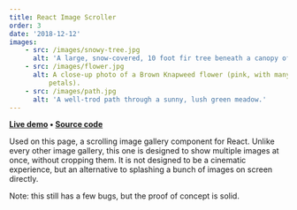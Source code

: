```yaml
---
title: React Image Scroller
order: 3
date: '2018-12-12'
images:
    - src: /images/snowy-tree.jpg
      alt: 'A large, snow-covered, 10 foot fir tree beneath a canopy of spruce trees.'
    - src: /images/flower.jpg
      alt: A close-up photo of a Brown Knapweed flower (pink, with many small
          petals).
    - src: /images/path.jpg
      alt: 'A well-trod path through a sunny, lush green meadow.'
---
```


**[Live demo](https://cmmartti.github.io/react-image-scroller/) • [Source code](https://github.com/cmartti/react-image-scroller)**

Used on this page, a scrolling image gallery component for React. Unlike every other image gallery, this one is designed to show multiple images at once, without cropping them. It is not designed to be a cinematic experience, but an alternative to splashing a bunch of images on screen directly.

Note: this still has a few bugs, but the proof of concept is solid.
